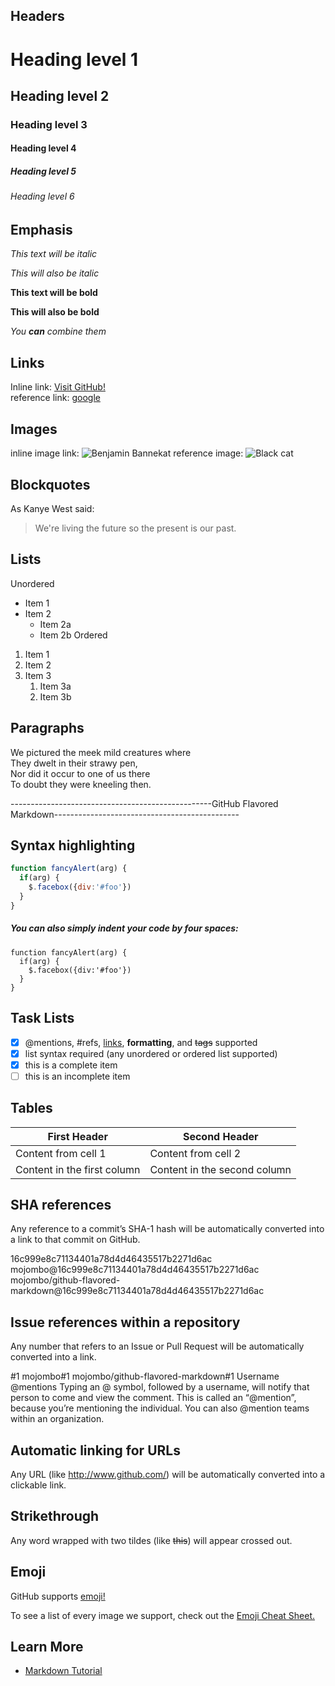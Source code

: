 
## Headers
# Heading level 1
## Heading level 2
### Heading level 3
#### Heading level 4
##### Heading level 5
###### Heading level 6


## Emphasis
*This text will be italic*

_This will also be italic_

**This text will be bold**

__This will also be bold__

_You **can** combine them_


## Links
Inline link: [Visit GitHub!](www.github.com)  
reference link: [google][google]  

[google]: www.google.com



## Images
inline image link: ![Benjamin Bannekat](https://octodex.github.com/images/bannekat.png)
reference image: ![Black cat][Black cat]

[Black cat]: https://upload.wikimedia.org/wikipedia/commons/a/a3/81_INF_DIV_SSI.jpg


## Blockquotes

As Kanye West said:
> We're living the future so the present is our past.


## Lists
Unordered  
* Item 1
* Item 2
  * Item 2a
  * Item 2b
Ordered  
1. Item 1
1. Item 2
1. Item 3
   1. Item 3a
   1. Item 3b



## Paragraphs  
We pictured the meek mild creatures where  
They dwelt in their strawy pen,  
Nor did it occur to one of us there  
To doubt they were kneeling then.


--------------------------------------------------GitHub Flavored Markdown----------------------------------------------

## Syntax highlighting
```javascript
function fancyAlert(arg) {
  if(arg) {
    $.facebox({div:'#foo'})
  }
}
```

##### You can also simply indent your code by four spaces:
    function fancyAlert(arg) {
      if(arg) {
        $.facebox({div:'#foo'})
      }
    }
    
    
## Task Lists
- [x] @mentions, #refs, [links](), **formatting**, and <del>tags</del> supported
- [x] list syntax required (any unordered or ordered list supported)
- [x] this is a complete item
- [ ] this is an incomplete item    

## Tables
First Header | Second Header
------------ | -------------
Content from cell 1 | Content from cell 2
Content in the first column | Content in the second column

## SHA references
Any reference to a commit’s SHA-1 hash will be automatically converted into a link to that commit on GitHub.

16c999e8c71134401a78d4d46435517b2271d6ac
mojombo@16c999e8c71134401a78d4d46435517b2271d6ac
mojombo/github-flavored-markdown@16c999e8c71134401a78d4d46435517b2271d6ac

## Issue references within a repository
Any number that refers to an Issue or Pull Request will be automatically converted into a link.

#1
mojombo#1
mojombo/github-flavored-markdown#1
Username @mentions
Typing an @ symbol, followed by a username, will notify that person to come and view the comment. This is called an “@mention”, because you’re mentioning the individual. You can also @mention teams within an organization.

## Automatic linking for URLs
Any URL (like http://www.github.com/) will be automatically converted into a clickable link.

## Strikethrough
Any word wrapped with two tildes (like ~~this~~) will appear crossed out.

## Emoji
GitHub supports [emoji!](https://help.github.com/articles/basic-writing-and-formatting-syntax/#using-emoji)

To see a list of every image we support, check out the [Emoji Cheat Sheet.](https://github.com/ikatyang/emoji-cheat-sheet/blob/master/README.md)


## Learn More
 - [Markdown Tutorial](https://www.markdowntutorial.com/)
